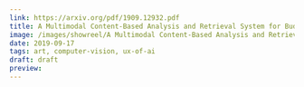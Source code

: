 ```yaml
---
link: https://arxiv.org/pdf/1909.12932.pdf
title: A Multimodal Content-Based Analysis and Retrieval System for Buddha Statues
image: /images/showreel/A Multimodal Content-Based Analysis and Retrieval System for Buddha Statues.jpg
date: 2019-09-17
tags: art, computer-vision, ux-of-ai
draft: draft
preview:
---
```



